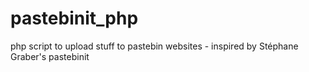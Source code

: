 # pastebinit_php
php script to upload stuff to pastebin websites - inspired by Stéphane Graber's pastebinit
